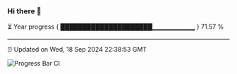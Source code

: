 ### Hi there 👋

⏳ Year progress { █████████████████████▁▁▁▁▁▁▁▁▁ } 71.57 %

---

⏰ Updated on Wed, 18 Sep 2024 22:38:53 GMT

![Progress Bar CI](https://github.com/IshwaranRudhara/GIT-ACTION/workflows/Progress%20Bar%20CI/badge.svg)
